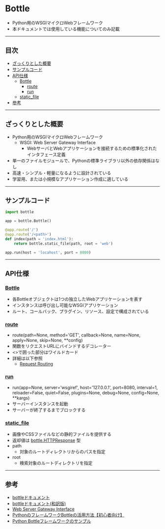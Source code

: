 # Bottle
- Python用のWSGIマイクロWebフレームワーク
- 本ドキュメントでは使用している機能についてのみ記載

***
## 目次
- [ざっくりとした概要](#ざっくりとした概要)
- [サンプルコード](#サンプルコード)
- [API仕様](#api仕様)
  - [Bottle](#bottle-1)
    - [route](#route)
    - [run](#run)
  - [static_file](#staticfile)
- [参考](#参考)

***
## ざっくりとした概要
- Python用のWSGIマイクロWebフレームワーク
  - WSGI: Web Server Gateway Interface
    - WebサーバとWebアプリケーションを接続するための標準化されたインタフェース定義
- 単一のファイルモジュールで、Pythonの標準ライブラリ以外の依存関係はなし
- 高速・シンプル・軽量になるように設計されている
- 学習用、または小規模なアプリケーション作成に適している

***
## サンプルコード
``` python
import bottle

app = bottle.Bottle()

@app.route('/')
@app.route('/<path>')
def index(path = 'index.html'):
    return bottle.static_file(path, root = 'web')

app.run(host = 'locahost', port = 8080)
```

***
## API仕様
### [Bottle](https://bottlepy.org/docs/dev/api.html#bottle.Bottle)
- 各Bottleオブジェクトは1つの独立したWebアプリケーションを表す
- インスタンスは呼び出し可能なWSGIアプリケーション
- ルート、コールバック、プラグイン、リソース、設定で構成されている

### [route](https://bottlepy.org/docs/dev/api.html#bottle.Bottle.route)
- route(path=None, method='GET', callback=None, name=None, apply=None, skip=None, **config)
- 関数をリクエストURLにバインドするデコレーター
- <>で囲った部分はワイルドカード
- 詳細は以下参照
  - [Request Routing](https://bottlepy.org/docs/dev/routing.html?highlight=routing)

### [run](https://bottlepy.org/docs/dev/api.html#bottle.run)
- run(app=None, server='wsgiref', host='127.0.0.1', port=8080, interval=1, reloader=False, quiet=False, plugins=None, debug=None, config=None, **kargs)
- サーバーインスタンスを起動
- サーバーが終了するまでブロックする

### [static_file](https://bottlepy.org/docs/dev/tutorial.html#routing-static-files)
- 画像やCSSファイルなどの静的ファイルを提供する
- 返却値は [bottle.HTTPResponse](https://bottlepy.org/docs/dev/api.html#bottle.HTTPResponse) 型
- path
  - 対象のルートディレクトリからのパスを指定
- root
  - 検索対象のルートディレクトリを指定

***
## 参考
- [bottleドキュメント](https://bottlepy.org/docs/dev/tutorial.html)
- [bottleドキュメント(和訳版)](https://bottl-translate-ja.readthedocs.io/en/latest/01_1_tutorial.html)
- [Web Server Gateway Interface](https://ja.wikipedia.org/wiki/Web_Server_Gateway_Interface)
- [PythonのフレームワークBottleの活用方法【初心者向け】](https://techacademy.jp/magazine/19069)
- [Python Bottleフレームワークのサンプル](https://itsakura.com/python-bottle)
